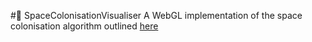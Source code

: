 #🌳 SpaceColonisationVisualiser
A WebGL implementation of the space colonisation algorithm outlined [here](https://www.google.com/url?sa=t&rct=j&q=&esrc=s&source=web&cd=1&cad=rja&uact=8&ved=2ahUKEwj3s5W5i-rjAhWYiVwKHZ7MBAoQFjAAegQIABAC&url=http%3A%2F%2Falgorithmicbotany.org%2Fpapers%2Fcolonization.egwnp2007.large.pdf&usg=AOvVaw2bGiD0s1kHooTJ3enJ4KTC)
